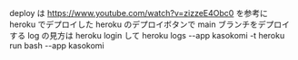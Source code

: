 deploy は https://www.youtube.com/watch?v=zizzeE4Obc0 を参考に heroku でデプロイした
heroku のデプロイボタンで main ブランチをデプロイする
log の見方は heroku login して
heroku logs --app kasokomi -t
heroku run bash --app kasokomi